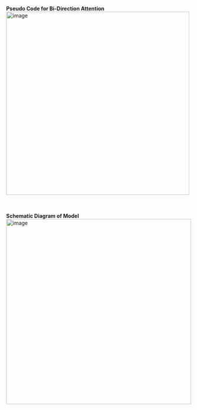 
<b>Pseudo Code for Bi-Direction Attention </b>
<br>
<img width="495" alt="image" src="https://user-images.githubusercontent.com/73010724/122672426-1a137500-d1e9-11eb-91c8-d63e8b40dade.png">

<br>
<br>
<b> Schematic Diagram of Model </b>
<br>
<img width="500" alt="image" src="https://user-images.githubusercontent.com/73010724/122672563-c5bcc500-d1e9-11eb-9e35-c2993df1f748.png">

